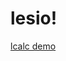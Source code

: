 # lesio!

[lcalc demo](https://user-images.githubusercontent.com/46485459/159078794-b08e6505-dce3-4e20-b0ba-27059fc38f4c.png)
